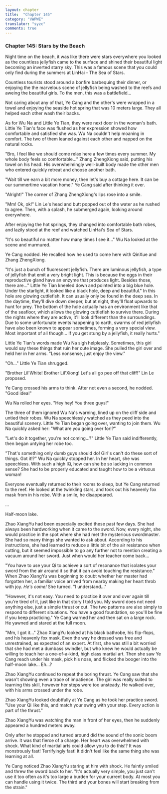 ```yaml
---
layout: chapter
title:  "Chapter 145"
category: "VWPWE"
translator: "syzc"
comments: true
---
```


### Chapter 145: Stars by the Beach

Night time on the beach, it was like there were stars everywhere you looked as the countless jellyfish came to the surface and shined their beautiful light becoming an inverted starry sky. This was a famous scene that you could only find during the summers at LinHai - The Sea of Stars.

Countless tourists stood around a bonfire barbequing their dinner, or enjoying the the marvelous scene of jellyfish being washed to the reefs and aweing the beautiful girls. To the men, this was a battlefield...

Not caring about any of that, Ye Cang and the other's were wrapped in a towel and enjoying the seaside hot spring that was 10 meters large. They all helped each other wash their backs. 

As for Wu Na and Little Ye Tian, they were next door in the woman's bath. Little Ye Tian's face was flushed as her expression showed how comfortable and satisfied she was. Wu Na couldn't help moaning in comfort. The two of them leaned against each other and napped on the natural rocks.

"Bro, I feel like we should come relax here a few times every summer. My whole body feels so comfortable..." Zhang ZhengXiong said, putting his towel on his head. His overwhelmingly well-built body made the other men who entered quickly retreat and choose another bath.

"Wait till we earn a bit more money, then let's buy a cottage here. It can be our summertime vacation home." Ye Cang said after thinking it over.

"Alright!" The corner of Zhang ZhengXiong's lips rose into a smile.

"Mm! Ok, ok!" Lin Le's head and butt popped out of the water as he rushed to agree. Then, with a splash, he submerged again, looking around everywhere.

After enjoying the hot springs, they changed into comfortable bath robes, and lazily stood at the reef and watched LinHai's Sea of Stars.

"It's so beautiful no matter how many times I see it..." Wu Na looked at the scene and murmured.

Ye Cang nodded. He recalled how he used to come here with QinXue and Zhang ZhengXiong.

"It's just a bunch of fluorescent jellyfish. There are luminous jellyfish, a type of jellyfish that emit a very bright light. This is because the eggs in their reproductive gland have an enzyme that produces light. Besides those, there are..." Little Ye Tian kneeled down and pointed into a big blue hole. Under the starlight, it looked like a black hole, deep and beautiful." In this hole are glowing cuttlefish. It can usually only be found in the deep sea. In the daytime, they'll dive down deeper, but at night, they'll float upwards to hunt for prey. The bottom of the hole actually has an environment like that of the seafloor, which allows the glowing cuttlefish to survive there. During the nights where they are active, it'll look different than the surroundings. Due to some unfortunate events happening to earth, swarms of red jellyfish have also been known to appear sometimes, forming a very special view. Most important of all though... If you get stung by a jellyfish, it really hurts." 

Little Ye Tian's words made Wu Na sigh helplessly. Sometimes, this girl would say these things that ruin her cute image. She pulled the girl over and held her in her arms. "Less nonsense, just enjoy the view."

"Oh..." Little Ye Tian shrugged.

"Brother Lil'White! Brother Lil'Xiong! Let's all go pee off that cliff!" Lin Le proposed.

Ye Cang crossed his arms to think. After not even a second, he nodded. "Good idea!"

Wu Na rolled her eyes. "Hey hey! You three guys!"

The three of them ignored Wu Na's warning, lined up on the cliff side and untied their robes. Wu Na speechlessly watched as they peed into the beautiful scenery. Little Ye Tian began going over, wanting to join them. Wu Na quickly asked her: "What are you going over for!?"

"Let's do it together, you're not coming...?" Little Ye Tian said indifferently, then began untying her robe too.

"That's something only dumb guys should do! Girl's can't do these sort of things. Got it!?" Wu Na quickly stopped her. In her heart, she was speechless. With such a high IQ, how can she be so lacking in common sense? She had to be properly educated and taught how to be a virtuous woman!

Everyone eventually returned to their rooms to sleep, but Ye Cang returned to the reef. He looked at the twinkling stars, and took out his heavenly fox mask from in his robe. With a smile, he disappeared.

...

Half-moon lake.

Zhao XiangYu had been especially excited these past few days. She had always been hardworking when it came to the sword. Now, every night, she would practice in the spot where she had met the mysterious swordmaster. She had so many things she wanted to ask about. According to his instructions, she had learned to reduce a little bit of the air resistance when cutting, but it seemed impossible to go any further not to mention creating a vacuum around her sword. Just when would her teacher come back...

"You have to use your Qi to achieve a sort of resonance that isolates your sword from the air around it so that it can avoid touching the resistance." When Zhao XiangYu was beginning to doubt whether her master had forgotten her, a familiar voice arrived from nearby making her heart throb with joy. *He's come!* She turned. "I understand..." 

"However, it's not easy. You need to practice it over and over again till you're tired of it, just like in that story I told you. My sword does not need anything else, just a simple thrust or cut. The two patterns are also simply to respond to different situations. You have a good foundation, so you'll be fine if you keep practicing." Ye Cang warned her and then sat on a large rock. He yawned and stared at the full moon. 

"Mm, I got it..." Zhao XiangYu looked at his black bathrobe, his flip-flops, and his heavenly fox mask. Even the way he dressed was free and unrestrained, as expected of an expert. At first, she was still a bit worried that she had met a dumbass swindler, but who knew he would actually be willing to teach her a one-of-a-kind, high class martial art. Then she saw Ye Cang reach under his mask, pick his nose, and flicked the booger into the half-moon lake... Eh...? 

Zhao XiangYu continued to repeat the boring thrust. Ye Cang saw that she wasn't showing even a trace of impatience. The girl was really suited to learning this skill, however her steps were too unsteady. He walked over, with his arms crossed under the robe.

Zhao XiangYu looked doubtfully at Ye Cang as he took her practice sword. "Use your Qi like this, and match your swing with your step. Every action is part of the thrust."

Zhao XiangYu was watching the man in front of her eyes, then he suddenly appeared a hundred meters away. 

Only after he stopped and turned around did the sound of the sonic boom arrive. It was that fierce of a charge. Her heart was overwhelmed with shock. What kind of martial arts could allow you to do this!? It was monstrously fast! Terrifyingly fast! It didn't feel like the same thing she was learning at all.

Ye Cang noticed Zhao XiangYu staring at him with shock. He faintly smiled and threw the sword back to her. "It's actually very simple, you just can't use it too often as it's too large a burden for your current body. At most you can handle using it twice. The third and your bones will start breaking from the strain."
